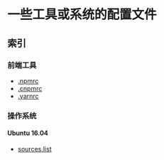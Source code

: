 一些工具或系统的配置文件
======================

## 索引

### 前端工具

* [.npmrc](https://github.com/michaellyu/settings-files/.npmrc)
* [.cnpmrc](https://github.com/michaellyu/settings-files/.cnpmrc)
* [.yarnrc](https://github.com/michaellyu/settings-files/.yarnrc)

### 操作系统

#### Ubuntu 16.04
* [sources.list](https://github.com/michaellyu/settings-files/ubuntu-16.04/sources.list)
